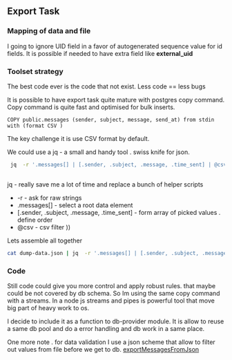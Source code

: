 ## Export Task 

### Mapping of data and file 

I going to ignore UID field in a favor of autogenerated sequence value for id fields.
It is possible if needed to have extra field like **external_uid** 

### Toolset strategy 
The best code ever is the code that not exist.
Less code == less bugs 

It is possible to have export task quite mature with postgres copy command. 
Copy command is quite fast and optimised for bulk inserts. 

```postgresql
COPY public.messages (sender, subject, message, send_at) from stdin  with (format CSV )
```

The key challenge it is use CSV format by default. 

We could use a jq - a small and handy tool . swiss knife for json.

``` bash
 jq  -r '.messages[] | [.sender, .subject, .message, .time_sent] | @csv'
 
```

jq - really save me a lot of time and replace a bunch of helper scripts
 - -r - ask for raw strings 
 - .messages[] - select a root data element 
 - [.sender, .subject, .message, .time_sent]  - form array of picked values . define order 
 - @csv - csv filter ))
 
 Lets assemble all together 
 
 ```bash
 cat dump-data.json | jq  -r '.messages[] | [.sender, .subject, .message, .time_sent] | @csv' | psql -h localhost -p 5432 -d mailboxdev -U postgres -c "COPY public.messages (sender, subject, message, send_at) from stdin  with (format CSV )"

```
 
 ### Code 
 
 Still code could give you more control and apply robust rules. that maybe could be not covered by db schema.
 So Im using the same copy command with a streams.
 In a node js streams and pipes is powerful tool that move big part of heavy work to os.
 
 I decide to include it as a function to db-provider module.
 It is allow to reuse a same db pool and do a error handling and db work in a same place.
 
 One more note . for data validation I use a json scheme that allow to filter out values from file before we get to db.
 [exportMessagesFromJson](./db/db-provider.js) 
 